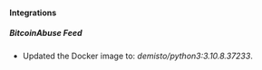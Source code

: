 #### Integrations
##### BitcoinAbuse Feed
- Updated the Docker image to: *demisto/python3:3.10.8.37233*.
